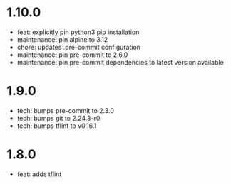 1.10.0
======

- feat: explicitly pin python3 pip installation
- maintenance: pin alpine to 3.12
- chore: updates .pre-commit configuration
- maintenance: pin pre-commit to 2.6.0
- maintenance: pin pre-commit dependencies to latest version available

1.9.0
======

- tech: bumps pre-commit to 2.3.0
- tech: bumps git to 2.24.3-r0
- tech: bumps tflint to v0.16.1

1.8.0
======

- feat: adds tflint
